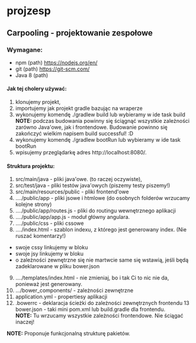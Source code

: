 # projzesp
## Carpooling - projektowanie zespołowe

### Wymagane:
- npm (path) https://nodejs.org/en/
- git (path) https://git-scm.com/
- Java 8 (path)

#### Jak tej cholery używać:
1. klonujemy projekt,
2. importujemy jak projekt gradle bazując na wraperze
3. wykonujemy komendę ./gradlew build lub wybieramy w ide task build
<br> **NOTE:** podczas budowania powinny się ściągnąć wszystkie zależności zarówno Java'owe,
jak i frontendowe. Budowanie powinno się zakończyć wielkim napisem build successful! :D
4. wykonujemy komendę ./gradlew bootRun lub wybieramy w ide task bootRun
5. wpisujemy przeglądarkę adres http://localhost:8080/.

#### Struktura projektu:
1. src/main/java - pliki java'owe. (to raczej oczywiste),
2. src/test/java - pliki testów java'owych (piszemy testy piszemy!)
3. src/main/resources/public - pliki frontend'owe
4. ..../public/app - pliki jsowe i htmlowe (do osobnych folderów wrzucamy kolejne strony)
5. ..../public/app/routes.js - pliki do routingu wewnętrznego aplikacji
6. ..../public/app/app.js - moduł główny angulara.
7. ..../public/css - pliki cssowe
8. ..../index.html - szablon indexu, z którego jest generowany index. (Nie ruszać komentarzy!)
  * swoje cssy linkujemy w bloku <!-- build:css css/main.css -->
  * swoje jsy linkujemy w bloku <!-- build:js js/app.js -->
  * o zależności zewnętrzne się nie martwcie same się wstawią, jeśli będą zadeklarowane w pliku bower.json
9. ..../templates/index.html - nie zmieniaj, bo i tak Ci to nic nie da, ponieważ jest generowany.
10. .../bower_components/ - zależności zewnętrzne
11. application.yml - propertiesy aplikacji
12. .bowerrc - deklaracja ścieżki do zależności zewnętrznych frontendu
13 bower.json - taki mini pom.xml lub build.gradle dla frontendu.
<br> **NOTE:** Tu wrzucamy wszystkie zależności frontendowe. Nie ściągać inaczej!

**NOTE:** Proponuje funkcjonalną strukturę pakietów.
